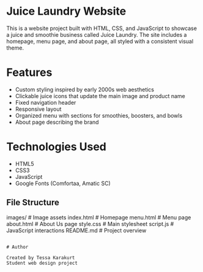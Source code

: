 # Juice Laundry Website

This is a website project built with HTML, CSS, and JavaScript to showcase a juice and smoothie business called Juice Laundry. The site includes a homepage, menu page, and about page, all styled with a consistent visual theme.


# Features

- Custom styling inspired by early 2000s web aesthetics  
- Clickable juice icons that update the main image and product name  
- Fixed navigation header  
- Responsive layout  
- Organized menu with sections for smoothies, boosters, and bowls  
- About page describing the brand 


# Technologies Used

- HTML5  
- CSS3  
- JavaScript  
- Google Fonts (Comfortaa, Amatic SC)  


## File Structure

images/             # Image assets
index.html          # Homepage
menu.html           # Menu page
about.html          # About Us page
style.css           # Main stylesheet
script.js           # JavaScript interactions
README.md           # Project overview
```

# Author

Created by Tessa Karakurt  
Student web design project
